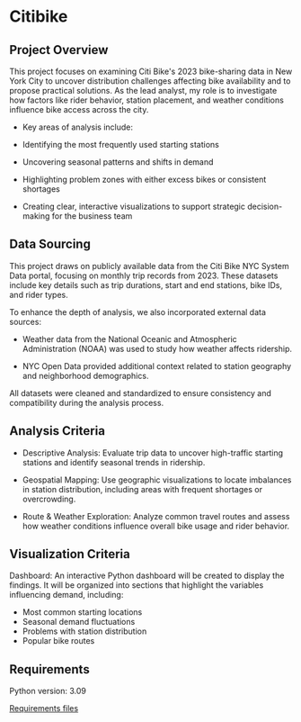 # Citibike

## Project Overview

This project focuses on examining Citi Bike's 2023 bike-sharing data in New York City to uncover distribution challenges affecting bike availability and to propose practical solutions. 
As the lead analyst, my role is to investigate how factors like rider behavior, station placement, and weather conditions influence bike access across the city.

- Key areas of analysis include:

- Identifying the most frequently used starting stations

- Uncovering seasonal patterns and shifts in demand

- Highlighting problem zones with either excess bikes or consistent shortages

- Creating clear, interactive visualizations to support strategic decision-making for the business team

## Data Sourcing
This project draws on publicly available data from the Citi Bike NYC System Data portal, focusing on monthly trip records from 2023. 
These datasets include key details such as trip durations, start and end stations, bike IDs, and rider types.

To enhance the depth of analysis, we also incorporated external data sources:

- Weather data from the National Oceanic and Atmospheric Administration (NOAA) was used to study how weather affects ridership.

- NYC Open Data provided additional context related to station geography and neighborhood demographics.

All datasets were cleaned and standardized to ensure consistency and compatibility during the analysis process.

## Analysis Criteria
- Descriptive Analysis: Evaluate trip data to uncover high-traffic starting stations and identify seasonal trends in ridership.

- Geospatial Mapping: Use geographic visualizations to locate imbalances in station distribution, including areas with frequent shortages or overcrowding.

- Route & Weather Exploration: Analyze common travel routes and assess how weather conditions influence overall bike usage and rider behavior.

## Visualization Criteria
Dashboard: An interactive Python dashboard will be created to display the findings. 
It will be organized into sections that highlight the variables influencing demand, 
including:
<ul><li>Most common starting locations

</li> <li>Seasonal demand fluctuations

</li> <li>Problems with station distribution

</li> <li>Popular bike routes</li></ul>

## Requirements
Python version: 3.09

 [Requirements files](https://github.com/TNIBM/Citibike/tree/main/Requirements)
